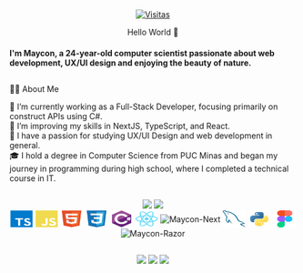 <div align="center" style="padding-top: 20px;">
  
  [![Visitas](https://hits.seeyoufarm.com/api/count/incr/badge.svg?url=https%3A%2F%2Fgithub.com%2Fmayconbr&count_bg=%232C69FB&title_bg=%23555555&icon=&icon_color=%23E7E7E7&title=visitas&edge_flat=false)](https://hits.seeyoufarm.com)

</div>

<div align="center">
Hello World 👋
</div>
 
<h4 aling="center">I'm Maycon, a 24-year-old computer scientist passionate about web development, UX/UI design and enjoying the beauty of nature.</h4>  

##

👩‍💻 About Me  

💼 I’m currently working as a Full-Stack Developer, focusing primarily on construct APIs using C#.  
🚀 I’m improving my skills in NextJS, TypeScript, and React.  
🎨 I have a passion for studying UX/UI Design and web development in general.    
🎓 I hold a degree in Computer Science from PUC Minas and began my journey in programming during high school, where I completed a technical course in IT.    

##

<div align="center">
  <img height="150em" src="https://github-readme-stats.vercel.app/api?username=mayconbr&show_icons=true&theme=dark&include_all_commits=true&count_private=true"/>
  <img height="150em" src="https://github-readme-stats.vercel.app/api/top-langs/?username=mayconbr&layout=compact&langs_count=7&theme=dark"/>
</div>

<div  align="center" style="display: inline_block">
<img align="center" alt="Maycon-TypeScript" height="30" width="40" src="https://raw.githubusercontent.com/devicons/devicon/master/icons/typescript/typescript-original.svg">
<img align="center" alt="Maycon-Js" height="30" width="40" src="https://raw.githubusercontent.com/devicons/devicon/master/icons/javascript/javascript-plain.svg">
<img align="center" alt="Maycon-HTML" height="30" width="40" src="https://raw.githubusercontent.com/devicons/devicon/master/icons/html5/html5-original.svg">
<img align="center" alt="Maycon-CSS" height="30" width="40" src="https://raw.githubusercontent.com/devicons/devicon/master/icons/css3/css3-original.svg">
<img align="center" alt="Maycon-Csharp" height="30" width="40" src="https://raw.githubusercontent.com/devicons/devicon/master/icons/csharp/csharp-original.svg">
<img align="center" alt="Maycon-React" height="30" width="40" src="https://raw.githubusercontent.com/devicons/devicon/master/icons/react/react-original.svg">
<img align="center" alt="Maycon-Next" height="30" width="40" src="https://cdn.worldvectorlogo.com/logos/nextjs-2.svg">
<img align="center" alt="Maycon-MySQL" height="30" width="40" src="https://raw.githubusercontent.com/devicons/devicon/master/icons/mysql/mysql-original.svg">
<img align="center" alt="Maycon-Python" height="30" width="40" src="https://raw.githubusercontent.com/devicons/devicon/master/icons/python/python-original.svg">
<img align="center" alt="Maycon-Figma" height="30" width="40" src="https://raw.githubusercontent.com/devicons/devicon/master/icons/figma/figma-original.svg">
<img align="center" alt="Maycon-Razor" height="30" width="40" src="https://upload.wikimedia.org/wikipedia/commons/e/ee/.NET_Core_Logo.svg">
</div>

##

<div align="center"> 
  <a href="https://instagram.com/mayconbrandaoo" target="_blank"><img src="https://img.shields.io/badge/-Instagram-%23E4405F?style=for-the-badge&logo=instagram&logoColor=white" target="_blank"></a>
  <a href = "mailto:mbruzolato@gmail.com"><img src="https://img.shields.io/badge/-Gmail-%23333?style=for-the-badge&logo=gmail&logoColor=white" target="_blank"></a>
  <a href="https://www.linkedin.com/in/maycon-brand%C3%A3o-a749261a1/" target="_blank"><img src="https://img.shields.io/badge/-LinkedIn-%230077B5?style=for-the-badge&logo=linkedin&logoColor=white" target="_blank"></a> 
</div>
